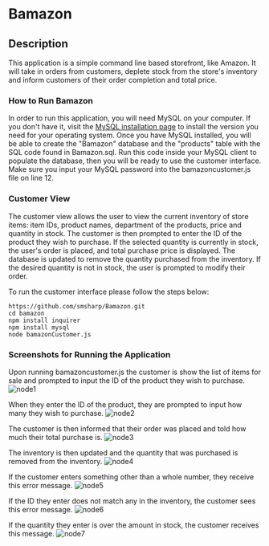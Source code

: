 # Bamazon

## Description

This application is a simple command line based storefront, like Amazon. It will take in orders from customers, deplete stock from the store's inventory and inform customers of their order completion and total price. 

### How to Run Bamazon

In order to run this application, you will need MySQL on your computer. If you don't have it, visit the [MySQL installation page](https://dev.mysql.com/downloads/mysql/) to install the version you need for your operating system. Once you have MySQL installed, you will be able to create the "Bamazon" database and the "products" table with the SQL code found in Bamazon.sql. Run this code inside your MySQL client to populate the database, then you will be ready to use the customer interface. Make sure you input your MySQL password into the bamazoncustomer.js file on line 12.

### Customer View

The customer view allows the user to view the current inventory of store items: item IDs, product names, department of the products, price and quantity in stock. The customer is then prompted to enter the ID of the product they wish to purchase. If the selected quantity is currently in stock, the user's order is placed, and total purchase price is displayed. The database is updated to remove the quantity purchased from the inventory. If the desired quantity is not in stock, the user is prompted to modify their order.

To run the customer interface please follow the steps below:

	https://github.com/smsharp/Bamazon.git
	cd bamazon
	npm install inquirer
	npm install mysql
	node bamazonCustomer.js

### Screenshots for Running the Application

Upon running bamazoncustomer.js the customer is show the list of items for sale and prompted to input the ID of the product they wish to purchase.
![node1](https://user-images.githubusercontent.com/28895778/31412219-4583c732-ade2-11e7-972a-03c09756a64d.PNG)

When they enter the ID of the product, they are prompted to input how many they wish to purchase.
![node2](https://user-images.githubusercontent.com/28895778/31412223-49d34772-ade2-11e7-99c4-0a7a2670c739.PNG)

The customer is then informed that their order was placed and told how much their total purchase is.
![node3](https://user-images.githubusercontent.com/28895778/31412227-4c2aa952-ade2-11e7-96b8-5af16f91e5f8.PNG)

The inventory is then updated and the quantity that was purchased is removed from the inventory.
![node4](https://user-images.githubusercontent.com/28895778/31412232-4f18245a-ade2-11e7-991f-72e1a3283acd.PNG)

If the customer enters something other than a whole number, they receive this error message.
![node5](https://user-images.githubusercontent.com/28895778/31412233-5171457e-ade2-11e7-80f8-8db792b9b41e.PNG)

If the ID they enter does not match any in the inventory, the customer sees this error message.
![node6](https://user-images.githubusercontent.com/28895778/31412238-53289c64-ade2-11e7-9f7d-270e6c973945.PNG)

If the quantity they enter is over the amount in stock, the customer receives this message.
![node7](https://user-images.githubusercontent.com/28895778/31412248-5a4004ba-ade2-11e7-9302-13bfacdc73ed.PNG)

